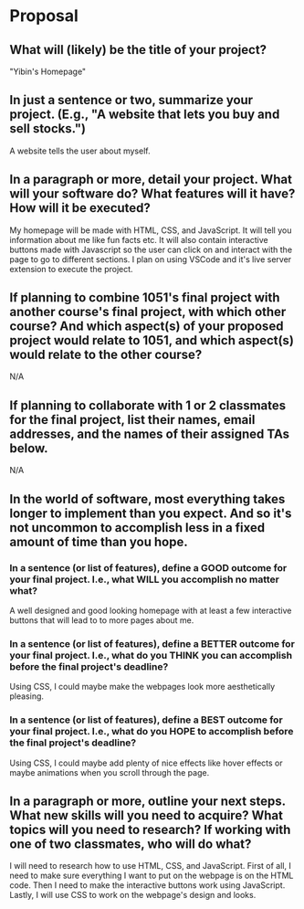 # Proposal

## What will (likely) be the title of your project?

"Yibin's Homepage"

## In just a sentence or two, summarize your project. (E.g., "A website that lets you buy and sell stocks.")

A website tells the user about myself.

## In a paragraph or more, detail your project. What will your software do? What features will it have? How will it be executed?

My homepage will be made with HTML, CSS, and JavaScript. It will tell you information about me like fun facts etc. It will also contain interactive buttons made with Javascript so the user can click on and interact with the page to go to different sections. I plan on using VSCode and it's live server extension to execute the project.

## If planning to combine 1051's final project with another course's final project, with which other course? And which aspect(s) of your proposed project would relate to 1051, and which aspect(s) would relate to the other course?

N/A

## If planning to collaborate with 1 or 2 classmates for the final project, list their names, email addresses, and the names of their assigned TAs below.

N/A

## In the world of software, most everything takes longer to implement than you expect. And so it's not uncommon to accomplish less in a fixed amount of time than you hope.

### In a sentence (or list of features), define a GOOD outcome for your final project. I.e., what WILL you accomplish no matter what?

A well designed and good looking homepage with at least a few interactive buttons that will lead to to more pages about me.

### In a sentence (or list of features), define a BETTER outcome for your final project. I.e., what do you THINK you can accomplish before the final project's deadline?

Using CSS, I could maybe make the webpages look more aesthetically pleasing.

### In a sentence (or list of features), define a BEST outcome for your final project. I.e., what do you HOPE to accomplish before the final project's deadline?

Using CSS, I could maybe add plenty of nice effects like hover effects or maybe animations when you scroll through the page.

## In a paragraph or more, outline your next steps. What new skills will you need to acquire? What topics will you need to research? If working with one of two classmates, who will do what?

I will need to research how to use HTML, CSS, and JavaScript. First of all, I need to make sure everything I want to put on the webpage is on the HTML code. Then I need to make the interactive buttons work using JavaScript. Lastly, I will use CSS to work on the webpage's design and looks.
